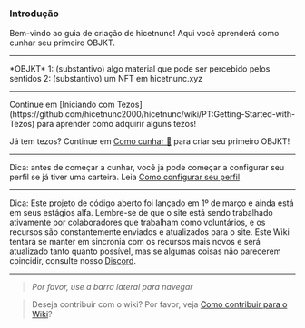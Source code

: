 ### Introdução
Bem-vindo ao guia de criação de hicetnunc! Aqui você aprenderá como cunhar seu primeiro OBJKT.
<hr>
*OBJKT*
1: (substantivo) algo material que pode ser percebido pelos sentidos
2: (substantivo) um NFT em hicetnunc.xyz
</hr>

<hr>
Continue em [Iniciando com Tezos](https://github.com/hicetnunc2000/hicetnunc/wiki/PT:Getting-Started-with-Tezos) para aprender como adquirir alguns tezos!
</hr>

Já tem tezos?
Continue em [Como cunhar 🌿](https://github.com/hicetnunc2000/hicetnunc/wiki/PT:How-to-mint) para criar seu primeiro OBJKT!


***

Dica: antes de começar a cunhar, você já pode começar a configurar seu perfil se já tiver uma carteira. Leia [Como configurar seu perfil](https://github.com/hicetnunc2000/hicetnunc/wiki/PT:Edit-your-profile)

***

Dica: Este projeto de código aberto foi lançado em 1º de março e ainda está em seus estágios alfa. Lembre-se de que o site está sendo trabalhado ativamente por colaboradores que trabalham como voluntários, e os recursos são constantemente enviados e atualizados para o site. Este Wiki tentará se manter em sincronia com os recursos mais novos e será atualizado tanto quanto possível, mas se algumas coisas não parecerem coincidir, consulte nosso [Discord](https://discord.gg/9qkgRsqa).


***


> _Por favor, use a barra lateral para navegar_

> Deseja contribuir com o wiki? Por favor, veja [Como contribuir para o Wiki](https://github.com/hicetnunc2000/hicetnunc/wiki/PT:Contributing#how-to-contribute-to-the-wiki)?

